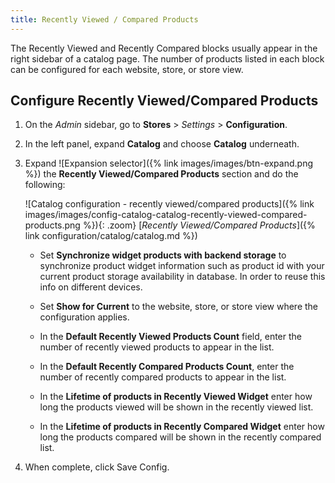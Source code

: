 ```yaml
---
title: Recently Viewed / Compared Products
---
```


The Recently Viewed and Recently Compared blocks usually appear in the right sidebar of a catalog page. The number of products listed in each block can be configured for each website, store, or store view.

## Configure Recently Viewed/Compared Products

1. On the _Admin_ sidebar, go to **Stores** > _Settings_ > **Configuration**.

1. In the left panel, expand **Catalog** and choose **Catalog** underneath.

1. Expand ![Expansion selector]({% link images/images/btn-expand.png %}) the **Recently Viewed/Compared Products** section and do the following:

    ![Catalog configuration - recently viewed/compared products]({% link images/images/config-catalog-catalog-recently-viewed-compared-products.png %}){: .zoom}
    [_Recently Viewed/Compared Products_]({% link configuration/catalog/catalog.md %})

   - Set **Synchronize widget products with backend storage** to synchronize product widget information such as product id with your current product storage availability in database. In order to reuse this info on different devices.

   - Set **Show for Current** to the website, store, or store view where the configuration applies.

   - In the **Default Recently Viewed Products Count** field, enter the number of recently viewed products to appear in the list.

   - In the **Default Recently Compared Products Count**, enter the number of recently compared products to appear in the list.

   - In the **Lifetime of products in Recently Viewed Widget** enter how long the products viewed will be shown in the recently viewed list.

   - In the **Lifetime of products in Recently Compared Widget** enter how long the products compared will be shown in the recently compared list.

1. When complete, click <span class="btn">Save Config</span>.
